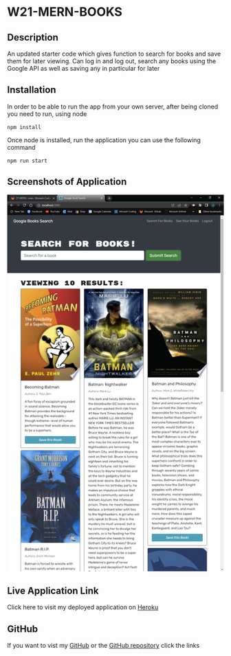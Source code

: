 # W21-MERN-BOOKS
## Description
An updated starter code which gives function to search for books and save them for later viewing. Can log in and log out, search any books using the Google API as well as saving any in particular for later
## Installation
In order to be able to run the app from your own server, after being cloned you need to run, using node
```
npm install
```
Once node is installed, run the application you can use the following command
```
npm run start
```
## Screenshots of Application
![Capture1](./media/Capture1.PNG)

## Live Application Link
Click here to visit my deployed application on [Heroku](https://secret-dawn-89762.herokuapp.com/)

## GitHub
If you want to vist my [GitHub](https://github.com/Jamlit37) or the [GitHub repository](https://github.com/Jamlit37/W21-MERN-BOOKS) click the links
